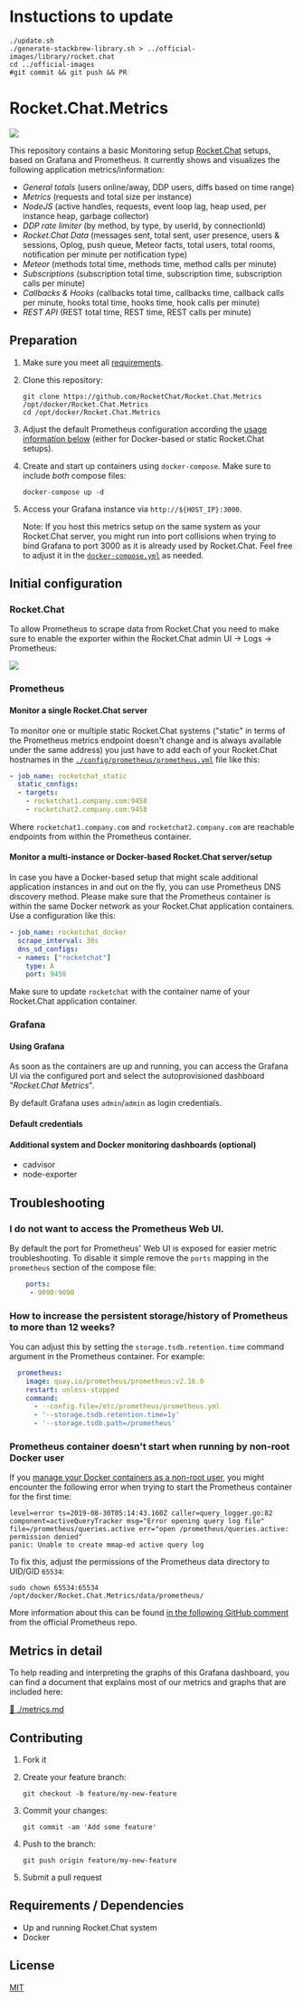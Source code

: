 # Instuctions to update

```
./update.sh
./generate-stackbrew-library.sh > ../official-images/library/rocket.chat
cd ../official-images
#git commit && git push && PR
```

# Rocket.Chat.Metrics

![](https://i.imgur.com/EatD1VO.png)

This repository contains a basic Monitoring setup [Rocket.Chat](https://github.com/RocketChat/Rocket.Chat) setups, based on Grafana and Prometheus. It currently shows and visualizes the following application metrics/information:

- _General totals_ (users online/away, DDP users, diffs based on time range)
- _Metrics_ (requests and total size per instance)
- _NodeJS_ (active handles, requests, event loop lag, heap used, per instance heap, garbage collector)
- _DDP rate limiter_ (by method, by type, by userId, by connectionId)
- _Rocket.Chat Data_ (messages sent, total sent, user presence, users & sessions, Oplog, push queue, Meteor facts, total users, total rooms, notification per minute per notification type)
- _Meteor_ (methods total time, methods time, method calls per minute)
- _Subscriptions_ (subscription total time, subscription time, subscription calls per minute)
- _Callbacks & Hooks_ (callbacks total time, callbacks time, callback calls per minute, hooks total time, hooks time, hook calls per minute)
- _REST API_ (REST total time, REST time, REST calls per minute)

## Preparation

1. Make sure you meet all [requirements](#requirements--dependencies).

2. Clone this repository:

    ```shell
    git clone https://github.com/RocketChat/Rocket.Chat.Metrics /opt/docker/Rocket.Chat.Metrics
    cd /opt/docker/Rocket.Chat.Metrics
    ```

3. Adjust the default Prometheus configuration according the [usage information below](#prometheus) (either for Docker-based or static Rocket.Chat setups).

4. Create and start up containers using `docker-compose`. Make sure to include *both* compose files:

    ```shell
    docker-compose up -d
    ```

5. Access your Grafana instance via `http://${HOST_IP}:3000`.

    Note: If you host this metrics setup on the same system as your Rocket.Chat server, you might run into port collisions when trying to bind Grafana to port 3000 as it is already used by Rocket.Chat. Feel free to adjust it in the [`docker-compose.yml`](./docker-compose.yml) as needed.

## Initial configuration

### Rocket.Chat

To allow Prometheus to scrape data from Rocket.Chat you need to make sure to enable the exporter within the Rocket.Chat admin UI → Logs → Prometheus:

![](https://i.imgur.com/b5zJOLB.png)

### Prometheus

#### Monitor a single Rocket.Chat server

To monitor one or multiple static Rocket.Chat systems ("static" in terms of the Prometheus metrics endpoint doesn't change and is always available under the same address) you just have to add each of your Rocket.Chat hostnames in the [`./config/prometheus/prometheus.yml`](config/prometheus/prometheus.yml) file like this:

```yaml
- job_name: rocketchat_static
  static_configs:
  - targets:
    - rocketchat1.company.com:9458
    - rocketchat2.company.com:9458
```

Where `rocketchat1.company.com` and `rocketchat2.company.com` are reachable endpoints from within the Prometheus container.

#### Monitor a multi-instance or Docker-based Rocket.Chat server/setup

In case you have a Docker-based setup that might scale additional application instances in and out on the fly, you can use Prometheus DNS discovery method. Please make sure that the Prometheus container is within the same Docker network as your Rocket.Chat application containers. Use a configuration like this:

```yaml
- job_name: rocketchat_docker
  scrape_interval: 30s
  dns_sd_configs:
  - names: ["rocketchat"]
    type: A
    port: 9458
```

Make sure to update `rocketchat` with the container name of your Rocket.Chat application container.

### Grafana

#### Using Grafana

As soon as the containers are up and running, you can access the Grafana UI via the configured port and select the autoprovisioned dashboard "_Rocket.Chat Metrics_".

By default Grafana uses `admin`/`admin` as login credentials.

#### Default credentials

#### Additional system and Docker monitoring dashboards (optional)

- cadvisor
- node-exporter

## Troubleshooting

### I do not want to access the Prometheus Web UI.

By default the port for Prometheus' Web UI is exposed for easier metric troubleshooting. To disable it simple remove the `ports` mapping in the `prometheus` section of the compose file:

```yaml
    ports:
     - 9090:9090
```

### How to increase the persistent storage/history of Prometheus to more than 12 weeks?

You can adjust this by setting the `storage.tsdb.retention.time` command argument in the Prometheus container. For example:

```yaml
  prometheus:
    image: quay.io/prometheus/prometheus:v2.16.0
    restart: unless-stopped
    command:
      - --config.file=/etc/prometheus/prometheus.yml
      - '--storage.tsdb.retention.time=1y'
      - '--storage.tsdb.path=/prometheus'
```

### Prometheus container doesn't start when running by non-root Docker user

If you [manage your Docker containers as a non-root user](https://docs.docker.com/engine/install/linux-postinstall/#manage-docker-as-a-non-root-user), you might encounter the following error when trying to start the Prometheus container for the first time:

```
level=error ts=2019-08-30T05:14:43.160Z caller=query_logger.go:82 component=activeQueryTracker msg="Error opening query log file" file=/prometheus/queries.active err="open /prometheus/queries.active: permission denied"
panic: Unable to create mmap-ed active query log
```

To fix this, adjust the permissions of the Prometheus data directory to UID/GID `65534`:

```shell
sudo chown 65534:65534 /opt/docker/Rocket.Chat.Metrics/data/prometheus/
```

More information about this can be found [in the following GitHub comment](https://github.com/prometheus/prometheus/issues/5976#issuecomment-532942295) from the official Prometheus repo.

## Metrics in detail

To help reading and interpreting the graphs of this Grafana dashboard, you can find a document that explains most of our metrics and graphs that are included here:

[📒 ./metrics.md](./metrics.md)

## Contributing

1. Fork it
2. Create your feature branch:

    ```shell
    git checkout -b feature/my-new-feature
    ```

3. Commit your changes:

    ```shell
    git commit -am 'Add some feature'
    ```

4. Push to the branch:

    ```shell
    git push origin feature/my-new-feature
    ```

5. Submit a pull request

## Requirements / Dependencies

* Up and running Rocket.Chat system
* Docker

## License

[MIT](LICENSE)

<!-- TODO -->
